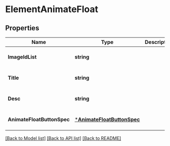 # ElementAnimateFloat

## Properties
Name | Type | Description | Notes
------------ | ------------- | ------------- | -------------
**ImageIdList** | **string** |  | [optional] [default to null]
**Title** | **string** |  | [optional] [default to null]
**Desc** | **string** |  | [optional] [default to null]
**AnimateFloatButtonSpec** | [***AnimateFloatButtonSpec**](animate_float_button_spec.md) |  | [optional] [default to null]

[[Back to Model list]](../README.md#documentation-for-models) [[Back to API list]](../README.md#documentation-for-api-endpoints) [[Back to README]](../README.md)


